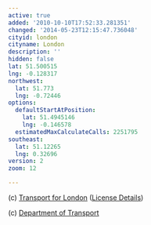 ```yaml
---
active: true
added: '2010-10-10T17:52:33.281351'
changed: '2014-05-23T12:15:47.736048'
cityid: london
cityname: London
description: ''
hidden: false
lat: 51.500515
lng: -0.128317
northwest:
  lat: 51.773
  lng: -0.72446
options:
  defaultStartAtPosition:
    lat: 51.4945146
    lng: -0.146578
  estimatedMaxCalculateCalls: 2251795
southeast:
  lat: 51.12265
  lng: 0.32696
version: 2
zoom: 12

---
```


(c) [Transport for London](http://www.tfl.gov.uk/) ([License Details](http://www.tfl.gov.uk/termsandconditions/11402.aspx))

(c) [Department of Transport](http://www.dft.gov.uk/)
